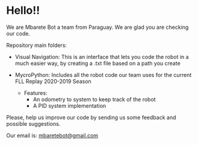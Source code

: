 
# Hello!!

We are Mbarete Bot a team from Paraguay. We are glad you are checking our code. 


Repository main folders:



- Visual Navigation: This is an interface that lets you code the robot in a much easier way,
by creating a .txt file based on a path you create

- MycroPython: Includes all the robot code our team uses for the current FLL Replay 2020-2019 Season
	- Features: 
		- An odometry to system to keep track of the robot
		- A PID system implementation



Please, help us improve our code by sending us some feedback and possible suggestions.

Our email is: mbaretebot@gmail.com




